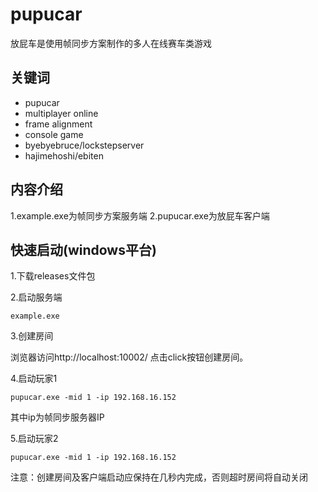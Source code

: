# pupucar
放屁车是使用帧同步方案制作的多人在线赛车类游戏

## 关键词
- pupucar
- multiplayer online
- frame alignment
- console game
- byebyebruce/lockstepserver
- hajimehoshi/ebiten


## 内容介绍
1.example.exe为帧同步方案服务端
2.pupucar.exe为放屁车客户端

## 快速启动(windows平台)
1.下载releases文件包

2.启动服务端
```
example.exe
```
3.创建房间

浏览器访问http://localhost:10002/ 点击click按钮创建房间。

4.启动玩家1
```
pupucar.exe -mid 1 -ip 192.168.16.152 
```
其中ip为帧同步服务器IP

5.启动玩家2
```
pupucar.exe -mid 1 -ip 192.168.16.152
```

注意：创建房间及客户端启动应保持在几秒内完成，否则超时房间将自动关闭